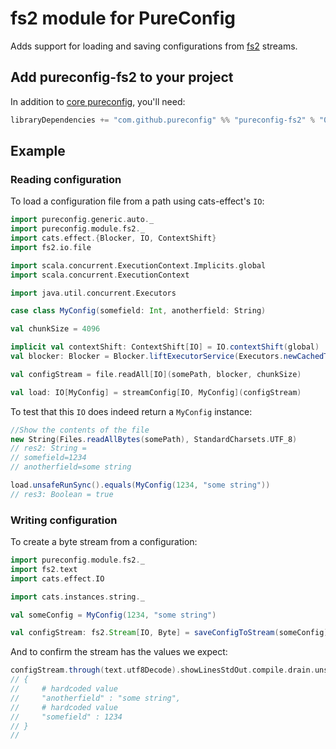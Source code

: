 # fs2 module for PureConfig

Adds support for loading and saving configurations from [fs2](https://github.com/functional-streams-for-scala/fs2) streams.

## Add pureconfig-fs2 to your project

In addition to [core pureconfig](https://github.com/pureconfig/pureconfig), you'll need:

```scala
libraryDependencies += "com.github.pureconfig" %% "pureconfig-fs2" % "0.12.3"
```

## Example
### Reading configuration

To load a configuration file from a path using cats-effect's `IO`:




```scala
import pureconfig.generic.auto._
import pureconfig.module.fs2._
import cats.effect.{Blocker, IO, ContextShift}
import fs2.io.file

import scala.concurrent.ExecutionContext.Implicits.global
import scala.concurrent.ExecutionContext

import java.util.concurrent.Executors

case class MyConfig(somefield: Int, anotherfield: String)

val chunkSize = 4096

implicit val contextShift: ContextShift[IO] = IO.contextShift(global)
val blocker: Blocker = Blocker.liftExecutorService(Executors.newCachedThreadPool())

val configStream = file.readAll[IO](somePath, blocker, chunkSize)

val load: IO[MyConfig] = streamConfig[IO, MyConfig](configStream)
```

To test that this `IO` does indeed return a `MyConfig` instance:
```scala
//Show the contents of the file
new String(Files.readAllBytes(somePath), StandardCharsets.UTF_8)
// res2: String =
// somefield=1234
// anotherfield=some string

load.unsafeRunSync().equals(MyConfig(1234, "some string"))
// res3: Boolean = true
```

### Writing configuration

To create a byte stream from a configuration:

```scala
import pureconfig.module.fs2._
import fs2.text
import cats.effect.IO

import cats.instances.string._

val someConfig = MyConfig(1234, "some string")

val configStream: fs2.Stream[IO, Byte] = saveConfigToStream(someConfig)
```

And to confirm the stream has the values we expect:

```scala
configStream.through(text.utf8Decode).showLinesStdOut.compile.drain.unsafeRunSync
// {
//     # hardcoded value
//     "anotherfield" : "some string",
//     # hardcoded value
//     "somefield" : 1234
// }
// 
```
